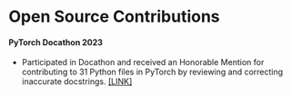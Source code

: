 # Open Source Contributions

#### PyTorch Docathon 2023

 - Participated in Docathon and received an Honorable Mention for contributing to 31 Python files in PyTorch by reviewing and correcting inaccurate docstrings. <a href="https://github.com/pytorch/pytorch/issues?q=is%3Aissue+assignee%3ARustyGrackle">[LINK]</a>
